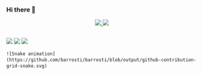 ### Hi there 👋

<div align="center">
  <a href="https://github.com/barrosti">
  <img height="180em" src="https://github-readme-stats.vercel.app/api?username=barrosti&show_icons=true&theme=dracula&include_all_commits=true&count_private=true"/>
  <img height="180em" src="https://github-readme-stats.vercel.app/api/top-langs/?username=barrosti&layout=compact&langs_count=7&theme=dracula"/>
</div>
  
  ##
  
  <div>
    <a href="https://instagram.com/_alexandre_barros_" target="_blank"><img src="https://img.shields.io/badge/-Instagram-%23E4405F?style=for-the-badge&logo=instagram&logoColor=white" target="_blank"></a>
    <a href = "mailto:alexbarros86@gmail.com"><img src="https://img.shields.io/badge/-Gmail-%23333?style=for-the-badge&logo=gmail&logoColor=white" target="_blank"></a>
    <a href="https://www.linkedin.com/in/barrosti/" target="_blank"><img src="https://img.shields.io/badge/-LinkedIn-%230077B5?style=for-the-badge&logo=linkedin&logoColor=white" target="_blank"></a>
    
    ![Snake animation](https://github.com/barrosti/barrosti/blob/output/github-contribution-grid-snake.svg)
    
  </div>
